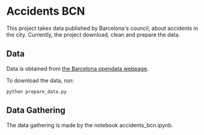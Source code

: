 # Accidents BCN

This project takes data published by Barcelona's council, about accidents in the city.
Currently, the project download, clean and prepare the data.

## Data

Data is obtained from [the Barcelona opendata webpage](https://opendata-ajuntament.barcelona.cat/data/en/dataset?q=accidents&sort=fecha_publicacion+desc).

To download the data, run:

    python prepare_data.py

## Data Gathering

The data gathering is made by the notebook accidents_bcn.ipynb.
